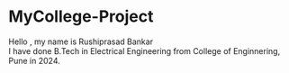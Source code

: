 # MyCollege-Project
Hello , my name is Rushiprasad Bankar
<br>
I have done B.Tech in Electrical Engineering from College of Enginnering, Pune in 2024.

